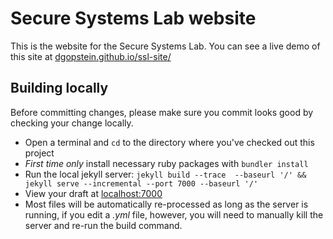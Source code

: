 # Secure Systems Lab website

This is the website for the Secure Systems Lab. You can see a live demo of this site at [dgopstein.github.io/ssl-site/](https://dgopstein.github.io/ssl-site/)

## Building locally

Before committing changes, please make sure you commit looks good by checking your change locally.

- Open a terminal and `cd` to the directory where you've checked out this project
- *First time only* install necessary ruby packages with `bundler install`
- Run the local jekyll server: `jekyll build --trace  --baseurl '/' && jekyll serve --incremental --port 7000 --baseurl '/'`
- View your draft at [localhost:7000](http://localhost:7000)
- Most files will be automatically re-processed as long as the server is running, if you edit a *.yml* file, however, you will need to manually kill the server and re-run the build command.


